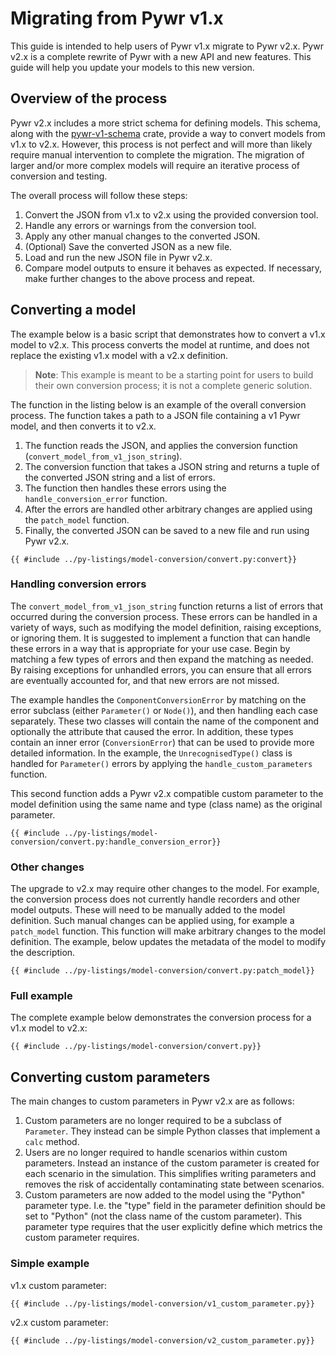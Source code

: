 # Migrating from Pywr v1.x

This guide is intended to help users of Pywr v1.x migrate to Pywr v2.x. Pywr v2.x is a complete rewrite of Pywr with a
new API and new features. This guide will help you update your models to this new version.

## Overview of the process

Pywr v2.x includes a more strict schema for defining models. This schema, along with the
[pywr-v1-schema](https://crates.io/crates/pywr-v1-schema) crate, provide a way to convert models from v1.x to v2.x.
However, this process is not perfect and will more than likely require manual intervention to complete the migration.
The migration of larger and/or more complex models will require an iterative process of conversion and testing.

The overall process will follow these steps:

1. Convert the JSON from v1.x to v2.x using the provided conversion tool.
2. Handle any errors or warnings from the conversion tool.
3. Apply any other manual changes to the converted JSON.
4. (Optional) Save the converted JSON as a new file.
5. Load and run the new JSON file in Pywr v2.x.
6. Compare model outputs to ensure it behaves as expected. If necessary, make further changes to the above process and
   repeat.

## Converting a model

The example below is a basic script that demonstrates how to convert a v1.x model to v2.x. This process converts
the model at runtime, and does not replace the existing v1.x model with a v2.x definition.

> **Note**: This example is meant to be a starting point for users to build their own conversion process;
> it is not a complete generic solution.

The function in the listing below is an example of the overall conversion process.
The function takes a path to a JSON file containing a v1 Pywr model, and then converts it to v2.x.

1. The function reads the JSON, and applies the conversion function (`convert_model_from_v1_json_string`).
2. The conversion function that takes a JSON string and returns a tuple of the converted JSON string and a list of
   errors.
3. The function then handles these errors using the `handle_conversion_error` function.
4. After the errors are handled other arbitrary changes are applied using the `patch_model` function.
5. Finally, the converted JSON can be saved to a new file and run using Pywr v2.x.

[//]: # (@formatter:off)

```python,ignore
{{ #include ../py-listings/model-conversion/convert.py:convert}}
```

[//]: # (@formatter:on)

### Handling conversion errors

The `convert_model_from_v1_json_string` function returns a list of errors that occurred during the conversion process.
These errors can be handled in a variety of ways, such as modifying the model definition, raising exceptions, or
ignoring them.
It is suggested to implement a function that can handle these errors in a way that is appropriate for your use case.
Begin by matching a few types of errors and then expand the matching as needed. By raising exceptions
for unhandled errors, you can ensure that all errors are eventually accounted for, and that new errors are not missed.

The example handles the `ComponentConversionError` by matching on the error subclass (either `Parameter()` or `Node()`),
and then handling each case separately.
These two classes will contain the name of the component and optionally the attribute that caused the error.
In addition, these types contain an inner error (`ConversionError`) that can be used to provide more detailed
information.
In the example, the `UnrecognisedType()` class is handled for `Parameter()` errors by applying the
`handle_custom_parameters` function.

This second function adds a Pywr v2.x compatible custom parameter to the model definition using the same name
and type (class name) as the original parameter.

[//]: # (@formatter:off)

```python,ignore
{{ #include ../py-listings/model-conversion/convert.py:handle_conversion_error}}
```

[//]: # (@formatter:on)

### Other changes

The upgrade to v2.x may require other changes to the model.
For example, the conversion process does not currently handle recorders and other model outputs.
These will need to be manually added to the model definition.
Such manual changes can be applied using, for example a `patch_model` function.
This function will make arbitrary changes to the model definition.
The example, below updates the metadata of the model to modify the description.

[//]: # (@formatter:off)

```python,ignore
{{ #include ../py-listings/model-conversion/convert.py:patch_model}}
```

[//]: # (@formatter:on)

### Full example

The complete example below demonstrates the conversion process for a v1.x model to v2.x:

[//]: # (@formatter:off)

```python,ignore
{{ #include ../py-listings/model-conversion/convert.py}}
```

[//]: # (@formatter:on)

## Converting custom parameters

The main changes to custom parameters in Pywr v2.x are as follows:

1. Custom parameters are no longer required to be a subclass of `Parameter`. They instead can be simple Python classes
   that implement a `calc` method.
2. Users are no longer required to handle scenarios within custom parameters. Instead an instance of the custom
   parameter is created for each scenario in the simulation. This simplifies writing parameters and removes the risk of
   accidentally contaminating state between scenarios.
3. Custom parameters are now added to the model using the "Python" parameter type. I.e. the "type" field in the
   parameter definition should be set to "Python" (not the class name of the custom parameter). This parameter type
   requires that the user explicitly define which metrics the custom parameter requires.

### Simple example

v1.x custom parameter:

[//]: # (@formatter:off)

```python,ignore
{{ #include ../py-listings/model-conversion/v1_custom_parameter.py}}
```

[//]: # (@formatter:on)

v2.x custom parameter:

[//]: # (@formatter:off)

```python,ignore
{{ #include ../py-listings/model-conversion/v2_custom_parameter.py}}
```

[//]: # (@formatter:on)

